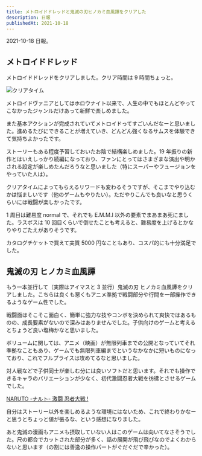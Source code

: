 ```yaml
---
title: メトロイドドレッドと鬼滅の刃ヒノカミ血風譚をクリアした
description: 日報
publishedAt: 2021-10-18
---
```


2021-10-18 日報。

## メトロイドドレッド

メトロイドドレッドをクリアしました。クリア時間は 9 時間ちょっと。

![クリアタイム](https://i.gyazo.com/64a433800a116456f8d507a1b2d61a26.jpg)

メトロイドヴァニアとしてはホロウナイト以来で、人生の中でもほとんどやってこなかったジャンルだけあって新鮮で楽しめました。

また基本アクションが完成されていてメトロイドってすごいんだなーと思いました。進めるたびにできることが増えていき、どんどん強くなるサムスを体験できて気持ちよかったです。

ストーリーもある程度予習しておいたお陰で結構楽しめました。19 年振りの新作とはいえしっかり続編になっており、ファンにとってはさまざまな演出や明かされる設定が楽しめたんだろうなと思いました（特にスーパーやフュージョンをやっていた人は）。

クリアタイムによってもらえるリワードも変わるそうですが、そこまでやり込むかは悩ましいです（他のゲームもやりたい）。ただやりこんでも良いなと思うくらいには戦闘が楽しかったです。

1 周目は難易度 normal で、それでも E.M.M.I 以外の要素でまあまあ死にました。ラスボスは 10 回目くらいで倒せたことも考えると、難易度を上げるとかなりやりごたえがありそうです。

カタログチケットで買えて実質 5000 円なこともあり、コスパ的にも十分満足でした。

## 鬼滅の刃 ヒノカミ血風譚

もう一本並行して（実際はアイマスと 3 並行）鬼滅の刃 ヒノカミ血風譚をクリアしました。こちらは良くも悪くもアニメ準拠で戦闘部分や行間を一部操作できるようなゲーム性でした。

戦闘面はそこそこ面白く、簡単に強力な技やコンボを決められて爽快ではあるものの、成長要素がないので深みはありませんでした。子供向けのゲームと考えるとちょうど良い塩梅かなと思いました。

ボリュームに関しては、アニメ（映画）が無限列車までの公開となっていてそれ準拠なこともあり、ゲームでも無限列車編までというなかなかに短いものになっており、これでフルプライスは攻めてるなと思いました。

対人戦などで子供同士が楽しむ分には良いソフトだと思います。それでも操作できるキャラのバリエーションが少なく、初代激闘忍者大戦を彷彿とさせるゲームでした。

[NARUTO -ナルト- 激闘 忍者大戦 !](https://www.amazon.co.jp/%E3%83%88%E3%83%9F%E3%83%BC-NARUTO-%E3%83%8A%E3%83%AB%E3%83%88-%E6%BF%80%E9%97%98-%E5%BF%8D%E8%80%85%E5%A4%A7%E6%88%A6/dp/B00008MSTN)

自分はストーリー以外を楽しめるような環境にはないため、これで終わりかなーと思うとちょっと値が張るな、という感想になりました。

あと鬼滅の漫画もアニメも摂取していない人はこのゲームは向いてなさそうでした。尺の都合でカットされた部分が多く、話の展開が飛び飛びなのでよくわからないと思います（の割には善逸の操作パートがぐだぐだで辛かった）。
